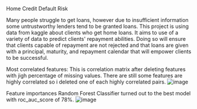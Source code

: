 
Home Credit Default Risk

Many people struggle to get loans, however due to insufficient information some untrustworthy lenders tend to be granted loans. This project is using data from kaggle about clients who get home loans. It aims to use of a variety of data to predict clients' repayment abilities. Doing so will ensure that clients capable of repayment are not rejected and that loans are given with a principal, maturity, and repayment calendar that will empower clients to be successful.


Most correlated features:
This is correlation matrix after deleting features with jigh percentage of missing values. There are still some features are highly correlated so i deleted one of each highly correlated pairs.
![image](https://github.com/Shereen3781/homecreditdefaultrisk/assets/110721883/20d63ca2-7816-4aae-9338-ff0027956713)

Feature importances
Random Forest Classifier turned out to the best model with roc_auc_score of 78%. 
![image](https://github.com/Shereen3781/homecreditdefaultrisk/assets/110721883/17d2a0a4-fa36-4b76-8088-cf09c7ccb72f)


